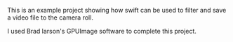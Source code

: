 This is an example project showing how swift can be used to filter and save a video file to the camera roll.

I used Brad larson's GPUImage software to complete this project.

